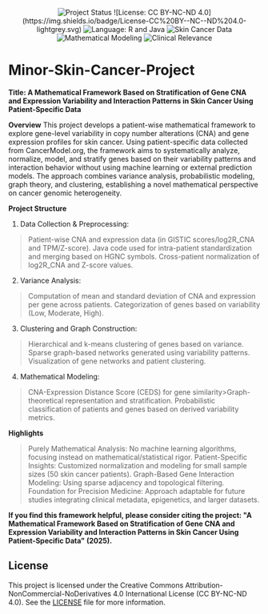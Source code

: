 <p align="center">
  <img src="https://img.shields.io/badge/Status-Completed-brightgreen" alt="Project Status" />
![License: CC BY-NC-ND 4.0](https://img.shields.io/badge/License-CC%20BY--NC--ND%204.0-lightgrey.svg)
  <img src="https://img.shields.io/badge/Language-R%20%7C%20Java-orange" alt="Language: R and Java" />
  <img src="https://img.shields.io/badge/Data-Skin%20Cancer%20Patient%20Specific-lightgrey" alt="Skin Cancer Data" />
  <img src="https://img.shields.io/badge/Mathematical_Modeling-Yes-blueviolet" alt="Mathematical Modeling" />
  <img src="https://img.shields.io/badge/Clinical_Application-Potential-red" alt="Clinical Relevance" />
</p>

# Minor-Skin-Cancer-Project
**Title: A Mathematical Framework Based on Stratification of Gene CNA and Expression Variability and Interaction Patterns in Skin Cancer Using Patient-Specific Data**

**Overview**
This project develops a patient-wise mathematical framework to explore gene-level variability in copy number alterations (CNA) and gene expression profiles for skin cancer. Using patient-specific data collected from CancerModel.org, the framework aims to systematically analyze, normalize, model, and stratify genes based on their variability patterns and interaction behavior without using machine learning or external prediction models. The approach combines variance analysis, probabilistic modeling, graph theory, and clustering, establishing a novel mathematical perspective on cancer genomic heterogeneity.

**Project Structure**
1. Data Collection & Preprocessing:
>Patient-wise CNA and expression data (in GISTIC scores/log2R_CNA and TPM/Z-score).
>Java code used for intra-patient standardization and merging based on HGNC symbols.
>Cross-patient normalization of log2R_CNA and Z-score values.

2. Variance Analysis:
>Computation of mean and standard deviation of CNA and expression per gene across patients.
>Categorization of genes based on variability (Low, Moderate, High).

3. Clustering and Graph Construction:
>Hierarchical and k-means clustering of genes based on variance.
>Sparse graph-based networks generated using variability patterns.
>Visualization of gene networks and patient clustering.

4. Mathematical Modeling:
>CNA-Expression Distance Score (CEDS) for gene similarity
​>Graph-theoretical representation and stratification.
>Probabilistic classification of patients and genes based on derived variability metrics.

**Highlights**
>Purely Mathematical Analysis: No machine learning algorithms, focusing instead on mathematical/statistical rigor.
>Patient-Specific Insights: Customized normalization and modeling for small sample sizes (50 skin cancer patients).
>Graph-Based Gene Interaction Modeling: Using sparse adjacency and topological filtering.
>Foundation for Precision Medicine: Approach adaptable for future studies integrating clinical metadata, epigenetics, and larger datasets.

**If you find this framework helpful, please consider citing the project:
"A Mathematical Framework Based on Stratification of Gene CNA and Expression Variability and Interaction Patterns in Skin Cancer Using Patient-Specific Data" (2025).**

## License
This project is licensed under the Creative Commons Attribution-NonCommercial-NoDerivatives 4.0 International License (CC BY-NC-ND 4.0). See the [LICENSE](./LICENSE) file for more information.

